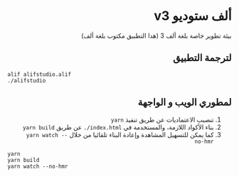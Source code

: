 <div dir="rtl">

# ألف ستوديو v3
بيئة تطوير خاصة بلغة ألف 3 (هدا التطبيق مكتوب بلغة ألف)

## لترجمة التطبيق
</div>

<div dir=ltr>
  
```
alif alifstudio.alif
./alifstudio
```
</div>

<div dir="rtl">
  
## لمطوري الويب و الواجهة

1. تنصيب الاعتماديات عن طريق تنفيذ `yarn`
2. بناء الأكواد اللازمة، والمستخدمة في <span dir=ltr><code>./index.html</code></span> عن طريق `yarn build`
3. كما يمكن للتسهيل المشاهدة وإعادة البناء تلقائيا من خلال `yarn watch --no-hmr`
</div>

<div dir=ltr>
  
```
yarn
yarn build
yarn watch --no-hmr
```
</div>
